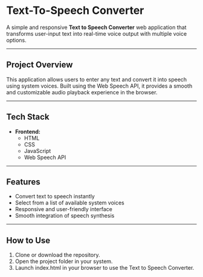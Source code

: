 # Text-To-Speech Converter

A simple and responsive **Text to Speech Converter** web application that transforms user-input text into real-time voice output with multiple voice options.

---

## Project Overview

This application allows users to enter any text and convert it into speech using system voices. Built using the Web Speech API, it provides a smooth and customizable audio playback experience in the browser.

---

## Tech Stack

- **Frontend:**
  - HTML
  - CSS
  - JavaScript
  - Web Speech API

---

## Features

- Convert text to speech instantly
- Select from a list of available system voices
- Responsive and user-friendly interface
- Smooth integration of speech synthesis

---

## How to Use

1. Clone or download the repository.
2. Open the project folder in your system.
3. Launch index.html in your browser to use the Text to Speech Converter.
